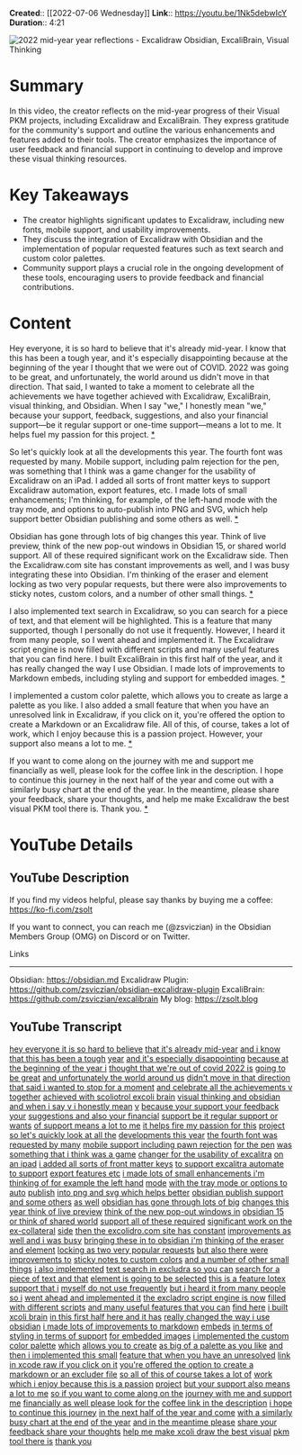**Created**:: [[2022-07-06 Wednesday]]
**Link**:: https://youtu.be/1Nk5debwIcY
**Duration**:: 4:21

![2022 mid-year year reflections - Excalidraw Obsidian, ExcaliBrain, Visual Thinking](https://youtu.be/1Nk5debwIcY)

# Summary
In this video, the creator reflects on the mid-year progress of their Visual PKM projects, including Excalidraw and ExcaliBrain. They express gratitude for the community's support and outline the various enhancements and features added to their tools. The creator emphasizes the importance of user feedback and financial support in continuing to develop and improve these visual thinking resources.

# Key Takeaways
- The creator highlights significant updates to Excalidraw, including new fonts, mobile support, and usability improvements.
- They discuss the integration of Excalidraw with Obsidian and the implementation of popular requested features such as text search and custom color palettes.
- Community support plays a crucial role in the ongoing development of these tools, encouraging users to provide feedback and financial contributions.

# Content
Hey everyone, it is so hard to believe that it's already mid-year. I know that this has been a tough year, and it's especially disappointing because at the beginning of the year I thought that we were out of COVID. 2022 was going to be great, and unfortunately, the world around us didn't move in that direction. That said, I wanted to take a moment to celebrate all the achievements we have together achieved with Excalidraw, ExcaliBrain, visual thinking, and Obsidian. When I say "we," I honestly mean "we," because your support, feedback, suggestions, and also your financial support—be it regular support or one-time support—means a lot to me. It helps fuel my passion for this project. [* ](https://youtu.be/1Nk5debwIcY?t=0)

So let's quickly look at all the developments this year. The fourth font was requested by many. Mobile support, including palm rejection for the pen, was something that I think was a game changer for the usability of Excalidraw on an iPad. I added all sorts of front matter keys to support Excalidraw automation, export features, etc. I made lots of small enhancements; I'm thinking, for example, of the left-hand mode with the tray mode, and options to auto-publish into PNG and SVG, which help support better Obsidian publishing and some others as well. [* ](https://youtu.be/1Nk5debwIcY?t=45)

Obsidian has gone through lots of big changes this year. Think of live preview, think of the new pop-out windows in Obsidian 15, or shared world support. All of these required significant work on the Excalidraw side. Then the Excalidraw.com site has constant improvements as well, and I was busy integrating these into Obsidian. I'm thinking of the eraser and element locking as two very popular requests, but there were also improvements to sticky notes, custom colors, and a number of other small things. [* ](https://youtu.be/1Nk5debwIcY?t=106)

I also implemented text search in Excalidraw, so you can search for a piece of text, and that element will be highlighted. This is a feature that many supported, though I personally do not use it frequently. However, I heard it from many people, so I went ahead and implemented it. The Excalidraw script engine is now filled with different scripts and many useful features that you can find here. I built ExcaliBrain in this first half of the year, and it has really changed the way I use Obsidian. I made lots of improvements to Markdown embeds, including styling and support for embedded images. [* ](https://youtu.be/1Nk5debwIcY?t=171)

I implemented a custom color palette, which allows you to create as large a palette as you like. I also added a small feature that when you have an unresolved link in Excalidraw, if you click on it, you're offered the option to create a Markdown or an Excalidraw file. All of this, of course, takes a lot of work, which I enjoy because this is a passion project. However, your support also means a lot to me. [* ](https://youtu.be/1Nk5debwIcY?t=200)

If you want to come along on the journey with me and support me financially as well, please look for the coffee link in the description. I hope to continue this journey in the next half of the year and come out with a similarly busy chart at the end of the year. In the meantime, please share your feedback, share your thoughts, and help me make Excalidraw the best visual PKM tool there is. Thank you. [* ](https://youtu.be/1Nk5debwIcY?t=260)

# YouTube Details

## YouTube Description

If you find  my videos helpful, please say thanks by buying me a coffee: https://ko-fi.com/zsolt

If you want to connect, you can reach me (@zsviczian) in the Obsidian Members Group (OMG) on Discord or on Twitter.

Links

--------

Obsidian: https://obsidian.md
Excalidraw Plugin: https://github.com/zsviczian/obsidian-excalidraw-plugin
ExcaliBrain: https://github.com/zsviczian/excalibrain
My blog: https://zsolt.blog

## YouTube Transcript

[hey everyone it is so hard to believe](https://youtu.be/1Nk5debwIcY?t=0) [that it's already mid-year](https://youtu.be/1Nk5debwIcY?t=2) [and i know that this has been a tough](https://youtu.be/1Nk5debwIcY?t=5) [year](https://youtu.be/1Nk5debwIcY?t=7) [and it's especially disappointing](https://youtu.be/1Nk5debwIcY?t=8) [because at the beginning of the year i](https://youtu.be/1Nk5debwIcY?t=10) [thought that we're out of covid 2022 is](https://youtu.be/1Nk5debwIcY?t=12) [going to be great](https://youtu.be/1Nk5debwIcY?t=16) [and unfortunately the world around us](https://youtu.be/1Nk5debwIcY?t=18) [didn't move in that direction](https://youtu.be/1Nk5debwIcY?t=20) [that said i wanted to stop for a moment](https://youtu.be/1Nk5debwIcY?t=23) [and celebrate all the achievements v](https://youtu.be/1Nk5debwIcY?t=26) [together](https://youtu.be/1Nk5debwIcY?t=29) [achieved with scoliotrol excoli brain](https://youtu.be/1Nk5debwIcY?t=30) [visual thinking and obsidian](https://youtu.be/1Nk5debwIcY?t=33) [and when i say v i honestly mean](https://youtu.be/1Nk5debwIcY?t=36) [v](https://youtu.be/1Nk5debwIcY?t=39) [because your support your feedback your](https://youtu.be/1Nk5debwIcY?t=40) [suggestions and also your financial](https://youtu.be/1Nk5debwIcY?t=42) [support be it regular support or wants](https://youtu.be/1Nk5debwIcY?t=45) [of support means a lot to me](https://youtu.be/1Nk5debwIcY?t=48) [it helps fire my passion for this](https://youtu.be/1Nk5debwIcY?t=50) [project](https://youtu.be/1Nk5debwIcY?t=54) [so let's quickly look at all the](https://youtu.be/1Nk5debwIcY?t=55) [developments this year](https://youtu.be/1Nk5debwIcY?t=56) [the fourth font was requested by many](https://youtu.be/1Nk5debwIcY?t=59) [mobile support including pawn rejection](https://youtu.be/1Nk5debwIcY?t=62) [for the pen](https://youtu.be/1Nk5debwIcY?t=66) [was something that i think was a game](https://youtu.be/1Nk5debwIcY?t=67) [changer for the usability of excalitra](https://youtu.be/1Nk5debwIcY?t=70) [on an ipad](https://youtu.be/1Nk5debwIcY?t=73) [i added all sorts of front matter keys](https://youtu.be/1Nk5debwIcY?t=75) [to support excalitra automate to support](https://youtu.be/1Nk5debwIcY?t=78) [export features etc](https://youtu.be/1Nk5debwIcY?t=81) [i made lots of small enhancements i'm](https://youtu.be/1Nk5debwIcY?t=84) [thinking of for example the left hand](https://youtu.be/1Nk5debwIcY?t=86) [mode](https://youtu.be/1Nk5debwIcY?t=89) [with the tray mode or options to auto](https://youtu.be/1Nk5debwIcY?t=90) [publish](https://youtu.be/1Nk5debwIcY?t=94) [into png and svg which helps better](https://youtu.be/1Nk5debwIcY?t=95) [obsidian publish support and some others](https://youtu.be/1Nk5debwIcY?t=99) [as well](https://youtu.be/1Nk5debwIcY?t=102) [obsidian has gone through lots of big](https://youtu.be/1Nk5debwIcY?t=103) [changes this year think of live preview](https://youtu.be/1Nk5debwIcY?t=106) [think of the new pop-out windows in](https://youtu.be/1Nk5debwIcY?t=109) [obsidian 15 or think of shared world](https://youtu.be/1Nk5debwIcY?t=111) [support all of these required](https://youtu.be/1Nk5debwIcY?t=114) [significant work on the ex-collateral](https://youtu.be/1Nk5debwIcY?t=117) [side](https://youtu.be/1Nk5debwIcY?t=120) [then the excolidro.com site has constant](https://youtu.be/1Nk5debwIcY?t=122) [improvements as well and i was busy](https://youtu.be/1Nk5debwIcY?t=126) [bringing these in to obsidian i'm](https://youtu.be/1Nk5debwIcY?t=129) [thinking of the eraser and element](https://youtu.be/1Nk5debwIcY?t=132) [locking as two very popular requests](https://youtu.be/1Nk5debwIcY?t=135) [but also there were improvements to](https://youtu.be/1Nk5debwIcY?t=138) [sticky notes to custom colors](https://youtu.be/1Nk5debwIcY?t=140) [and a number of other small things](https://youtu.be/1Nk5debwIcY?t=143) [i also implemented](https://youtu.be/1Nk5debwIcY?t=146) [text search in excludra so you can](https://youtu.be/1Nk5debwIcY?t=148) [search for a piece of text and that](https://youtu.be/1Nk5debwIcY?t=151) [element is going to be selected](https://youtu.be/1Nk5debwIcY?t=154) [this is a feature lotex support that i](https://youtu.be/1Nk5debwIcY?t=157) [myself do not use frequently](https://youtu.be/1Nk5debwIcY?t=160) [but i heard it from many people so i](https://youtu.be/1Nk5debwIcY?t=163) [went ahead and implemented it](https://youtu.be/1Nk5debwIcY?t=165) [the excladro script engine is now](https://youtu.be/1Nk5debwIcY?t=168) [filled with different scripts](https://youtu.be/1Nk5debwIcY?t=171) [and many useful features that you can](https://youtu.be/1Nk5debwIcY?t=173) [find here](https://youtu.be/1Nk5debwIcY?t=176) [i built xcoli brain](https://youtu.be/1Nk5debwIcY?t=178) [in this first half here and it has](https://youtu.be/1Nk5debwIcY?t=180) [really changed the way i use obsidian](https://youtu.be/1Nk5debwIcY?t=183) [i made lots of improvements to markdown](https://youtu.be/1Nk5debwIcY?t=187) [embeds](https://youtu.be/1Nk5debwIcY?t=190) [in terms of styling in terms of support](https://youtu.be/1Nk5debwIcY?t=191) [for embedded images](https://youtu.be/1Nk5debwIcY?t=194) [i implemented the custom color palette](https://youtu.be/1Nk5debwIcY?t=197) [which](https://youtu.be/1Nk5debwIcY?t=200) [allows you to create](https://youtu.be/1Nk5debwIcY?t=201) [as big of a palette as you like](https://youtu.be/1Nk5debwIcY?t=203) [and then i implemented this small](https://youtu.be/1Nk5debwIcY?t=207) [feature that when you have an unresolved](https://youtu.be/1Nk5debwIcY?t=209) [link in xcode raw if you click on it](https://youtu.be/1Nk5debwIcY?t=211) [you're offered the option to create a](https://youtu.be/1Nk5debwIcY?t=214) [markdown or an excluder file](https://youtu.be/1Nk5debwIcY?t=216) [so all of this of course takes a lot of](https://youtu.be/1Nk5debwIcY?t=220) [work](https://youtu.be/1Nk5debwIcY?t=222) [which i enjoy because this is a passion](https://youtu.be/1Nk5debwIcY?t=223) [project](https://youtu.be/1Nk5debwIcY?t=225) [but your support also means a lot to me](https://youtu.be/1Nk5debwIcY?t=227) [so if you want to come along on the](https://youtu.be/1Nk5debwIcY?t=230) [journey with me and support me](https://youtu.be/1Nk5debwIcY?t=232) [financially as well please look for the](https://youtu.be/1Nk5debwIcY?t=234) [coffee link in the description](https://youtu.be/1Nk5debwIcY?t=237) [i hope to continue this journey](https://youtu.be/1Nk5debwIcY?t=240) [in the next half of the year and come](https://youtu.be/1Nk5debwIcY?t=243) [with a similarly busy chart at the end](https://youtu.be/1Nk5debwIcY?t=245) [of the year](https://youtu.be/1Nk5debwIcY?t=248) [and in the meantime please](https://youtu.be/1Nk5debwIcY?t=249) [share your feedback share your thoughts](https://youtu.be/1Nk5debwIcY?t=251) [help me make xcoli draw the best visual](https://youtu.be/1Nk5debwIcY?t=253) [pkm tool there is](https://youtu.be/1Nk5debwIcY?t=257) [thank you](https://youtu.be/1Nk5debwIcY?t=260) 

